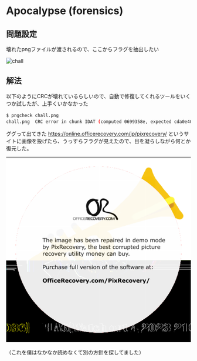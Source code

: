 # Apocalypse (forensics)

## 問題設定
壊れたpngファイルが渡されるので、ここからフラグを抽出したい

![chall](chall.png)

## 解法
以下のようにCRCが壊れているらしいので、自動で修復してくれるツールをいくつか試したが、上手くいかなかった
```bash
$ pngcheck chall.png
chall.png  CRC error in chunk IDAT (computed 0699358e, expected cda0e401)
```

ググって出てきた https://online.officerecovery.com/jp/pixrecovery/ というサイトに画像を投げたら、うっすらフラグが見えたので、目を凝らしながら何とか復元した。

![demo](demo.png)

（これを僕はなかなか読めなくて別の方針を探してました）
